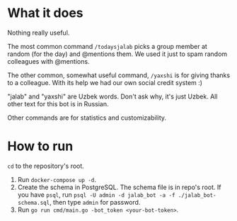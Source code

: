 # What it does
Nothing really useful.

The most common command `/todaysjalab` picks a group member at random (for the day) and @mentions them.
We used it just to spam random colleagues with @mentions.

The other common, somewhat useful command, `/yaxshi` is for giving thanks to a colleague.
With its help we had our own social credit system :)

"jalab" and "yaxshi" are Uzbek words.
Don't ask why, it's just Uzbek. All other text for this bot is in Russian.

Other commands are for statistics and customizability.

# How to run

`cd` to the repository's root.

1. Run `docker-compose up -d`.
2. Create the schema in PostgreSQL. The schema file is in repo's root. 
If you have `psql`, run `psql -U admin -d jalab_bot -a -f ./jalab_bot-schema.sql`, then type `admin` for password.
3. Run `go run cmd/main.go -bot_token <your-bot-token>`.
